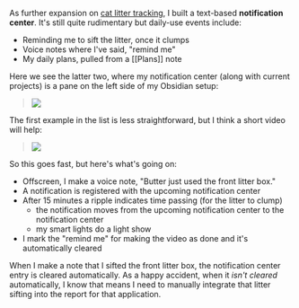 As further expansion on [cat litter tracking](Applications%20of%20my%20Tinker%20Cast%20-%20cat%20litter%20tracking.md), I built a text-based **notification center**. It's still quite rudimentary but daily-use events include:
- Reminding me to sift the litter, once it clumps
- Voice notes where I've said, "remind me"
- My daily plans, pulled from a [[Plans]] note

Here we see the latter two, where my notification center (along with current projects) is a pane on the left side of my Obsidian setup:
> ![](https://i.imgur.com/fwVIvq1.png)

The first example in the list is less straightforward, but I think a short video will help:

> ![](https://i.imgur.com/gzuuUEA.gif)

So this goes fast, but here's what's going on:
- Offscreen, I make a voice note, "Butter just used the front litter box."
- A notification is registered with the upcoming notification center
- After 15 minutes a ripple indicates time passing (for the litter to clump)
    - the notification moves from the upcoming notification center to the notification center
    - my smart lights do a light show
- I mark the "remind me" for making the video as done and it's automatically cleared

When I make a note that I sifted the front litter box, the notification center entry is cleared automatically. As a happy accident, when it *isn't cleared* automatically, I know that means I need to manually integrate that litter sifting into the report for that application.
